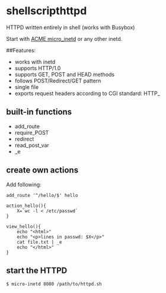 shellscripthttpd
================

HTTPD written entirely in shell (works with Busybox)

Start with [ACME micro\_inetd](http://www.acme.com/software/micro_inetd/) or any other inetd.

##Features:

* works with inetd
* supports HTTP/1.0
* supports GET, POST and HEAD methods
* follows POST/Redirect/GET pattern
* single file
* exports request headers according to CGI standard: HTTP_

## built-in functions
* add\_route
* require\_POST
* redirect
* read\_post\_var
* \_e

## create own actions

Add following:

```
add_route '^/hello/$' hello

action_hello(){
    X=`wc -l < /etc/passwd`
}

view_hello(){
    echo "<html>"
    echo "<p>lines in passwd: $X</p>"
    cat file.txt | _e
    echo "</html>"
}
```

## start the HTTPD

    $ micro-inetd 8080 /path/to/httpd.sh

